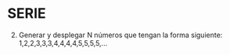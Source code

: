 # SERIE
2. Generar y desplegar N números que tengan la forma siguiente: 1,2,2,3,3,3,4,4,4,4,5,5,5,5,...
